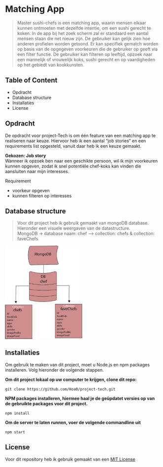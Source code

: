 # Matching App
>Master sushi-chefs is een matching app, waarin mensen elkaar kunnen ontmoeten met dezelfde intentie, om een sushi gerecht te koken. In de app bij het zoek scherm zal er standaard een aantal mensen staan die net nieuw zijn. De gebruiker kan gelijk zien hoe anderen profielen worden getoond. Er kan specifiek gematch worden op basis van de opgegeven voorkeuren die de gebruiker op geeft via een filter functie. De gebruiker kan filteren op leeftijd, opzoek naar een mannelijk of vrouwelijk koks, sushi gerecht en op vaardigheden op het gebiedt van kookkunsten.

## Table of Content
- Opdracht
- Database structure
- Installaties
- License

## Opdracht

De opdracht voor project-Tech is om één feature van een matching app te realiseren naar keuze. Hiervoor heb ik een aantal “job stories” en een requirements list opgesteld, vanuit daar heb ik een keuze gemaakt. <br>

**Gekozen: Job story**<br>
Wanneer ik opzoek ben naar een geschikte persoon, wil ik mijn voorkeuren kunnen opgeven, zodat ik snel potentiële chef-koks kan vinden die aansluiten naar mijn interesses.

Requirement
- voorkeur opgeven
- kunnen filteren op interesses


## Database structure
>Voor dit project heb ik gebruik gemaakt van mongoDB database. Hieronder een visuele weergaven van de datastructure. <br>
MongoDB -> database naam: chef --> collection: chefs & collection: faveChefs
<img src="https://github.com/Hoa0/project-tech/blob/main/static/images/wikiImage/db-backend.png" width="250">

## Installaties

Om gebruik te maken van dit project, moet u Node.js en npm packages installeren. Volg hieronder de volgende stappen.

**Om dit project lokaal op uw computer te krijgen, clone dit repo:**

```commandline
git clone https://github.com/Hoa0/project-tech.git
```

**NPM packages installeren, hiermee haal je de geüpdatet versies op van de gebruikte packages voor dit project.**

```commandline
npm install
```

**Om de server te laten runnen, voer de volgende commandline uit**

```commandline
npm start
```

## License

Voor dit repository heb ik gebruik gemaakt van een [MIT License](https://github.com/Hoa0/project-tech/blob/main/LICENSE)
